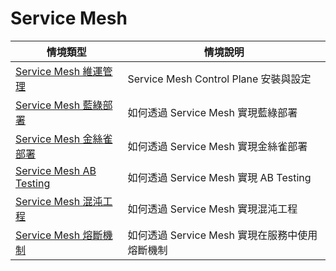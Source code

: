 # Service Mesh

| 情境類型 | 情境說明 |
|---|---|
| [Service Mesh 維運管理](https://github.com/CCChou/OpenShift-PoC-Scenario/blob/main/04_ServiceMesh/00_istio_setup/README.md) | Service Mesh Control Plane 安裝與設定 |
| [Service Mesh 藍綠部署](https://github.com/CCChou/OpenShift-PoC-Scenario/blob/main/04_ServiceMesh/01_bluegreen_deploy/README.md) | 如何透過 Service Mesh 實現藍綠部署 |
| [Service Mesh 金絲雀部署](https://github.com/CCChou/OpenShift-PoC-Scenario/blob/main/04_ServiceMesh/02_canary_deploy/README.md) | 如何透過 Service Mesh 實現金絲雀部署 |
| [Service Mesh AB Testing](https://github.com/CCChou/OpenShift-PoC-Scenario/blob/main/04_ServiceMesh/03_ab_testing/README.md) | 如何透過 Service Mesh 實現 AB Testing |
| [Service Mesh 混沌工程](https://github.com/CCChou/OpenShift-PoC-Scenario/blob/main/04_ServiceMesh/04_chaos_engineering/README.md) | 如何透過 Service Mesh 實現混沌工程 |
| [Service Mesh 熔斷機制](https://github.com/CCChou/OpenShift-PoC-Scenario/blob/main/04_ServiceMesh/05_circuit_breaker/README.md) | 如何透過 Service Mesh 實現在服務中使用熔斷機制 |